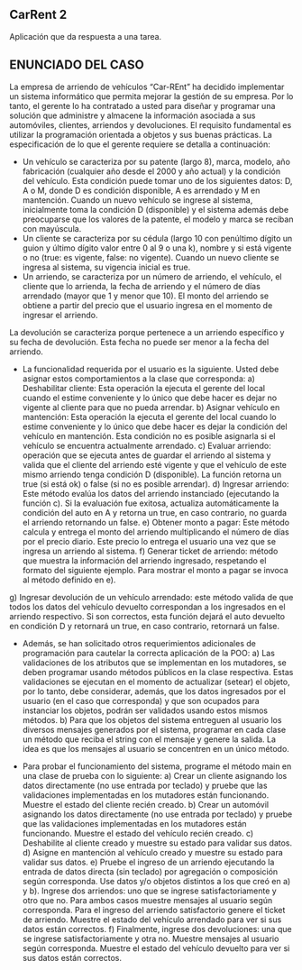 ## CarRent 2

Aplicación que da respuesta a una tarea.

## ENUNCIADO DEL CASO

La empresa de arriendo de vehículos “Car-REnt” ha decidido implementar un sistema informático que permita mejorar la gestión de su empresa. Por lo tanto, el gerente lo ha contratado a usted para diseñar y programar una solución que administre y almacene la información asociada a sus automóviles, clientes, arriendos y devoluciones. El requisito fundamental es utilizar la programación orientada a objetos y sus buenas prácticas. La especificación de lo que el gerente requiere se detalla a continuación:

* Un vehículo se caracteriza por su patente (largo 8), marca, modelo, año fabricación (cualquier año desde el 2000 y año actual) y la condición del vehículo. Esta condición puede tomar uno de los siguientes datos: D, A o M, donde D es condición disponible, A es arrendado y M en mantención. Cuando un nuevo vehículo se ingrese al sistema, inicialmente toma la condición D (disponible) y el sistema además debe preocuparse que los valores de la patente, el modelo y marca se reciban con mayúscula.
* Un cliente se caracteriza por su cédula (largo 10 con penúltimo dígito un guion y último dígito valor entre 0 al 9 o una k), nombre y si está vigente o no (true: es vigente, false: no vigente). Cuando un nuevo cliente se ingresa al sistema, su vigencia inicial es true.
* Un arriendo, se caracteriza por un número de arriendo, el vehículo, el cliente que lo arrienda, la fecha de arriendo y el número de días arrendado (mayor que 1 y menor que 10). El monto del arriendo se obtiene a partir del precio que el usuario ingresa en el momento de ingresar el arriendo.

La devolución se caracteriza porque pertenece a un arriendo específico y su fecha de devolución. Esta fecha no puede ser menor a la fecha del arriendo.
* La funcionalidad requerida por el usuario es la siguiente. Usted debe asignar estos comportamientos a la clase que corresponda:
 a) Deshabilitar cliente: Esta operación la ejecuta el gerente del local cuando el estime conveniente y lo único que debe hacer es dejar no vigente al cliente para que no pueda arrendar.
 b) Asignar vehículo en mantención: Esta operación la ejecuta el gerente del local cuando lo estime conveniente y lo único que debe hacer es dejar la condición del vehículo en mantención. Esta condición no es posible asignarla si el vehículo se encuentra actualmente arrendado.
 c) Evaluar arriendo: operación que se ejecuta antes de guardar el arriendo al sistema y valida que el cliente del arriendo esté vigente y que el vehículo de este mismo arriendo tenga condición D (disponible). La función retorna un true (si está ok) o false (si no es posible arrendar).
 d) Ingresar arriendo: Este método evalúa los datos del arriendo instanciado (ejecutando la función c). Si la evaluación fue exitosa, actualiza automáticamente la condición del auto en A y retorna un true, en caso contrario, no guarda el arriendo retornando un false.
 e) Obtener monto a pagar: Este método calcula y entrega el monto del arriendo multiplicando el número de días por el precio diario. Este precio lo entrega el usuario una vez que se ingresa un arriendo al sistema.
 f) Generar ticket de arriendo: método que muestra la información del arriendo ingresado, respetando el formato del siguiente ejemplo. Para mostrar el monto a pagar se invoca al método definido en e).

 g) Ingresar devolución de un vehículo arrendado: este método valida de que todos los datos del vehículo devuelto correspondan a los ingresados en el arriendo respectivo. Si son correctos, esta función dejará el auto devuelto en condición D y retornará un true, en caso contrario, retornará un false.

* Además, se han solicitado otros requerimientos adicionales de programación para cautelar la correcta aplicación de la POO:
 a) Las validaciones de los atributos que se implementan en los mutadores, se deben programar usando métodos públicos en la clase respectiva. Estas validaciones se ejecutan en el momento de actualizar (setear) el objeto, por lo tanto, debe considerar, además, que los datos ingresados por el usuario (en el caso que corresponda) y que son ocupados para instanciar los objetos, podrán ser validados usando estos mismos métodos.
 b) Para que los objetos del sistema entreguen al usuario los diversos mensajes generados por el sistema, programar en cada clase un método que reciba el string con el mensaje y genere la salida. La idea es que los mensajes al usuario se concentren en un único método.

 * Para probar el funcionamiento del sistema, programe el método main en una clase de prueba con lo siguiente:
 a) Crear un cliente asignando los datos directamente (no use entrada por teclado) y pruebe que las validaciones implementadas en los mutadores están funcionando. Muestre el estado del cliente recién creado.
 b) Crear un automóvil asignando los datos directamente (no use entrada por teclado) y pruebe que las validaciones implementadas en los mutadores están funcionando. Muestre el estado del vehículo recién creado.
 c) Deshabilite al cliente creado y muestre su estado para validar sus datos.
 d) Asigne en mantención al vehículo creado y muestre su estado para validar sus datos.
 e) Pruebe el ingreso de un arriendo ejecutando la entrada de datos directa (sin teclado) por agregación o composición según corresponda. Use datos y/o objetos distintos a los que creó en a) y b). Ingrese dos arriendos: uno que se ingrese satisfactoriamente y otro que no. Para ambos casos muestre mensajes al usuario según corresponda. Para el ingreso del arriendo satisfactorio genere el ticket de arriendo. Muestre el estado del vehículo arrendado para ver si sus datos están correctos.
 f) Finalmente, ingrese dos devoluciones: una que se ingrese satisfactoriamente y otra no. Muestre mensajes al usuario según corresponda. Muestre el estado del vehículo devuelto para ver si sus datos están correctos.